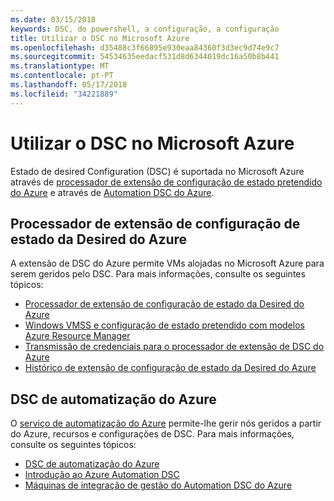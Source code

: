 ```yaml
---
ms.date: 03/15/2018
keywords: DSC, do powershell, a configuração, a configuração
title: Utilizar o DSC no Microsoft Azure
ms.openlocfilehash: d35488c3f66895e930eaa84360f3d3ec9d74e9c7
ms.sourcegitcommit: 54534635eedacf531d8d6344019dc16a50b8b441
ms.translationtype: MT
ms.contentlocale: pt-PT
ms.lasthandoff: 05/17/2018
ms.locfileid: "34221889"
---
```

# <a name="using-dsc-on-microsoft-azure"></a>Utilizar o DSC no Microsoft Azure

Estado de desired Configuration (DSC) é suportada no Microsoft Azure através de [processador de extensão de configuração de estado pretendido do Azure](/azure/virtual-machines/virtual-machines-windows-extensions-dsc-overview) e através de [Automation DSC do Azure](/azure/automation/automation-dsc-overview).

## <a name="azure-desired-state-configuration-extension-handler"></a>Processador de extensão de configuração de estado da Desired do Azure

A extensão de DSC do Azure permite VMs alojadas no Microsoft Azure para serem geridos pelo DSC.
Para mais informações, consulte os seguintes tópicos:

- [Processador de extensão de configuração de estado da Desired do Azure](/azure/virtual-machines/virtual-machines-windows-extensions-dsc-overview)
- [Windows VMSS e configuração de estado pretendido com modelos Azure Resource Manager](/azure/virtual-machines/virtual-machines-windows-extensions-dsc-template)
- [Transmissão de credenciais para o processador de extensão de DSC do Azure](/azure/virtual-machines/virtual-machines-windows-extensions-dsc-credentials)
- [Histórico de extensão de configuração de estado da Desired do Azure](azureDscexthistory.md)

## <a name="azure-automation-dsc"></a>DSC de automatização do Azure

O [serviço de automatização do Azure](https://azure.microsoft.com/services/automation/) permite-lhe gerir nós geridos a partir do Azure, recursos e configurações de DSC. Para mais informações, consulte os seguintes tópicos:

- [DSC de automatização do Azure](/azure/automation/automation-dsc-overview)
- [Introdução ao Azure Automation DSC](/azure/automation/automation-dsc-getting-started)
- [Máquinas de integração de gestão do Automation DSC do Azure](/azure/automation/automation-dsc-onboarding)